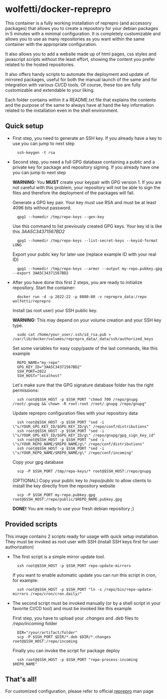 # wolfetti/docker-reprepro

This container is a fully working installation of reprepro (and accessory packages) that allows you to create a repository for your debian packages in 5 minutes with a minimal configuration.
It is completely customizable and allows you to use as many repositories as you want within the same container with the appropriate configuration.

It also allows you to add a website made up of html pages, css styles and javascript scripts without the least effort, showing the content you prefer related to the hosted repositories.

It also offers handy scripts to automate the deployment and update of mirrored packages, useful for both the manual launch of the same and for integration with various CI/CD tools. Of course, these too are fully customizable and extendable to your liking.

Each folder contains within it a README.txt file that explains the contents and the purpose of the same to always have at hand the key information related to the installation even in the shell environment.

## Quick setup
- First step, you need to generate an SSH key.
	If you already have a key to use you can jump to next step

		ssh-keygen -t rsa

- Second step, you need a full GPG database containing a public and a private key for package and repository signing.
	If you already have one you can jump to next step

	**WARNING:** You **MUST** create your keypair with GPG version 1. If you are not careful with this problem, your repository will not be able to sign the files and therefore the deployment of the packages will fail.

	Generate a GPG key pair. Your key must use RSA and must be at least 4096 bits without password.

		gpg1 --homedir /tmp/repo-keys --gen-key

	Use this command to list previously created GPG keys. Your key id is like this *3AA5C34371567BD2*

		gpg1 --homedir /tmp/repo-keys --list-secret-keys --keyid-format LONG

	Export your public key for later use (replace example ID with your real ID)

		gpg1 --homedir /tmp/repo-keys --armor --output my-repo.pubkey.gpg --export 3AA5C34371567BD2

- After you have done this first 2 steps, you are ready to initialize repository.
	Start the container:

		docker run -d -p 2022:22 -p 8080:80 -v reprepro_data:/repo wolfetti/reprepro

	Install (as root user) your SSH public key.

	**WARNING:** This may depend on your volume creation and your SSH key type.

		sudo cat /home/your_user/.ssh/id_rsa.pub > /var/lib/docker/volumes/reprepro_data/_data/ssh/authorized_keys

	Set some variables for easy copy/paste of the last commands, like this example

		REPO_NAME="my-repo"
		GPG_KEY_ID="3AA5C34371567BD2"
		SSH_PORT=2022
		SSH_HOST="localhost"

	Let's make sure that the GPG signature database folder has the right permissions:

		ssh root@$SSH_HOST -p $SSH_PORT "chmod 700 /repo/gnupg /root/.gnupg && chown -R root:root /root/.gnupg /repo/gnupg"

	Update reprepro configuration files with your repository data

		ssh root@$SSH_HOST -p $SSH_PORT "sed -i \"s/YOUR_GPG_KEY_ID/$GPG_KEY_ID/g\" /repo/conf/distributions"
		ssh root@$SSH_HOST -p $SSH_PORT "sed -i \"s/YOUR_GPG_KEY_ID/$GPG_KEY_ID/g\" /repo/gnupg/gpg_sign_key_id"
		ssh root@$SSH_HOST -p $SSH_PORT "sed -i \"s/YOUR_REPO_NAME/$REPO_NAME/g\" /repo/conf/distributions"
		ssh root@$SSH_HOST -p $SSH_PORT "sed -i \"s/YOUR_REPO_NAME/$REPO_NAME/g\" /repo/conf/incoming"

	Copy your gpg database

		scp -P $SSH_PORT /tmp/repo-keys/* root@$SSH_HOST:/repo/gnupg

	(OPTIONAL) Copy your public key to */repo/public* to allow clients to install the key directly from the repository website

		scp -P $SSH_PORT my-repo.pubkey.gpg root@$SSH_HOST:/repo/public/$REPO_NAME.pubkey.gpg

	**DONE!** You are ready to use your fresh debian repository ;)

## Provided scripts
This image contains 2 scripts ready for usage with quick setup installation. They must be invoked as root user with SSH (install SSH keys first for user authorization)

- The first script is a simple mirror update tool.

		ssh root@$SSH_HOST -p $SSH_PORT repo-update-mirrors

	If you want to enable automatic update you can run this script in cron, for example:
	
		ssh root@$SSH_HOST -p $SSH_PORT "ln -s /repo/bin/repo-update-mirrors /repo/cron/cron.daily/"

- The second script must be invoked manually (or by a shell script in your favorite CI/CD tool) and must be invoked like this example

	First step, you have to upload your *.changes* and *.deb* files to */repo/incoming* folder

		DIR="/your/artifact/folder"
		scp -P $SSH_PORT $DIR/*.deb $DIR/*.changes root@$SSH_HOST:/repo/incoming

	Finally you can invoke the script for package deploy

		ssh root@$SSH_HOST -p $SSH_PORT "repo-process-incoming $REPO_NAME"

## That's all!
For customized configuration, please refer to official [reprepro](https://manpages.debian.org/buster/reprepro/reprepro.1.en.html) man page
